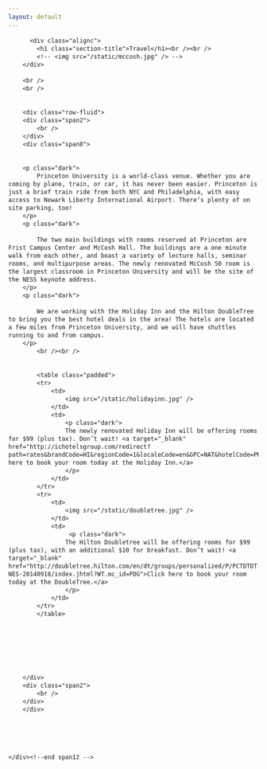 ```yaml
---
layout: default
---
```


<section class="slice color1" id="team">
    <div class="about-bkg mutualWrap">
    <div class="container">
      <div class="row">
        <div class="span12">

          <div class="alignc">
            <h1 class="section-title">Travel</h1><br /><br />
            <!-- <img src="/static/mccosh.jpg" /> -->
        </div>

        <br />
        <br />


        <div class="row-fluid">
        <div class="span2">
            <br />
        </div>
        <div class="span8">

            
        <p class="dark">
            Princeton University is a world-class venue. Whether you are coming by plane, train, or car, it has never been easier. Princeton is just a brief train ride from both NYC and Philadelphia, with easy access to Newark Liberty International Airport. There’s plenty of on site parking, too!
        </p>
        <p class="dark">

            The two main buildings with rooms reserved at Princeton are Frist Campus Center and McCosh Hall. The buildings are a one minute walk from each other, and boast a variety of lecture halls, seminar rooms, and multipurpose areas. The newly renovated McCosh 50 room is the largest classroom in Princeton University and will be the site of the NESS keynote address. 
        </p>
        <p class="dark">

            We are working with the Holiday Inn and the Hilton DoubleTree to bring you the best hotel deals in the area! The hotels are located a few miles from Princeton University, and we will have shuttles running to and from campus. 
        </p>
            <br /><br />


            <table class="padded">
            <tr>
                <td>
                    <img src="/static/holidayinn.jpg" />
                </td>
                <td>
                    <p class="dark">
                    The newly renovated Holiday Inn will be offering rooms for $99 (plus tax). Don’t wait! <a target="_blank" href="http://ichotelsgroup.com/redirect?path=rates&brandCode=HI&regionCode=1&localeCode=en&GPC=NAT&hotelCode=PRNNJ&_PMID=99801505">Click here to book your room today at the Holiday Inn.</a>
                    </p>
                </td>
            </tr>
            <tr>
                <td>
                    <img src="/static/doubletree.jpg" />
                </td>
                <td>
                     <p class="dark">
                    The Hilton Doubletree will be offering rooms for $99 (plus tax), with an additional $10 for breakfast. Don’t wait! <a target="_blank" href="http://doubletree.hilton.com/en/dt/groups/personalized/P/PCTDTDT-NES-20140918/index.jhtml?WT.mc_id=POG">Click here to book your room today at the DoubleTree.</a>
                    </p>
                </td>
            </tr>
            </table>
            

            




        </div>
        <div class="span2">
            <br />
        </div>
        </div>

        

        

    </div><!--end span12 -->
</div><!--end row -->

</div><!--end container -->
</div><!--end about-bkg-->
</section>